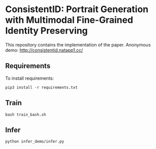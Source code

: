 # ConsistentID: Portrait Generation with Multimodal Fine-Grained Identity Preserving

This repository contains the implementation of the paper.
Anonymous demo: http://consistentid.natapp1.cc/

## Requirements

To install requirements:

```setup
pip3 install -r requirements.txt
```

## Train

```setup
bash train_bash.sh
```


## Infer

```setup
python infer_demo/infer.py
```
